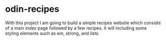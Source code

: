 # odin-recipes

With this project I am going to build a simple recipes website which consists of a main index page followed  by a few recipes. It will including some styling elements such as em, strong, and lists.